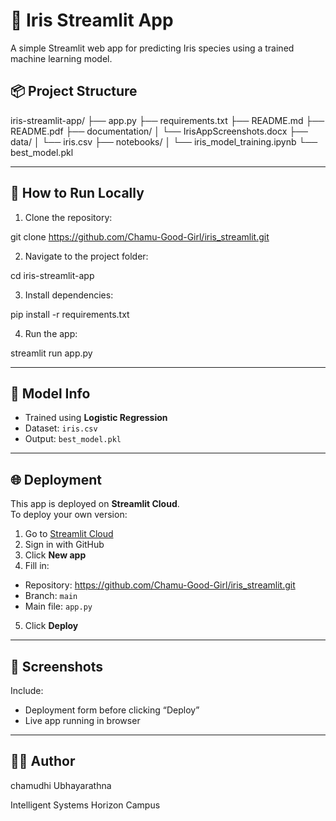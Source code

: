 
# 🌸 Iris Streamlit App

A simple Streamlit web app for predicting Iris species using a trained machine learning model.



## 📦 Project Structure

iris-streamlit-app/
├── app.py
├── requirements.txt
├── README.md
├── README.pdf
├── documentation/
│   └── IrisAppScreenshots.docx
├── data/
│   └── iris.csv
├── notebooks/
│   └── iris_model_training.ipynb
└── best_model.pkl


---

## 🚀 How to Run Locally

1. Clone the repository:

git clone https://github.com/Chamu-Good-Girl/iris_streamlit.git

2. Navigate to the project folder:


cd iris-streamlit-app

3. Install dependencies:

pip install -r requirements.txt


4. Run the app:


streamlit run app.py

---

## 🧠 Model Info

- Trained using **Logistic Regression**
- Dataset: `iris.csv`
- Output: `best_model.pkl`

---

## 🌐 Deployment

This app is deployed on **Streamlit Cloud**.  
To deploy your own version:

1. Go to [Streamlit Cloud](https://streamlit.io/cloud)
2. Sign in with GitHub
3. Click **New app**
4. Fill in:
- Repository: https://github.com/Chamu-Good-Girl/iris_streamlit.git
- Branch: `main`
- Main file: `app.py`
5. Click **Deploy**

---

## 📸 Screenshots

Include:
- Deployment form before clicking “Deploy”
- Live app running in browser

---

## 👩‍🎓 Author

chamudhi Ubhayarathna

Intelligent Systems
Horizon Campus

